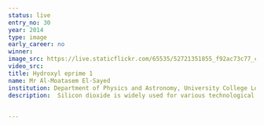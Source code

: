 ```yaml
---
status: live
entry_no: 30
year: 2014
type: image 
early_career: no 
winner: 
image_src: https://live.staticflickr.com/65535/52721351855_f92ac73c77_c_d.jpg
video_src: 
title: Hydroxyl eprime 1
name: Mr Al-Moatasem El-Sayed
institution: Department of Physics and Astronomy, University College London
description:  Silicon dioxide is widely used for various technological applications. In particular, it is an integral component of the transistors that make up computer processors. Over the years, advances in engineering have reduced the size of transistors into the nano-scale which has exacerbated a number of transistor reliability issues. In addition, the average processor now typically undergoes more than 400 fabrication processes and is soaked in hydrogen after every fabrication step. Although silicon dioxide has been intensively studied for over five decades, its interaction with hydrogen still remains controversial, with the common perception being that hydrogen acts as a benign entity. Our state of the art calculations on the Archer supercomputer find that hydrogen can create defective sites in silicon dioxide, such as that depicted in the image. This interaction has implications for our transistor fabrication processes in addition to playing a role in some transistor device reliability issues.

  
---
```

